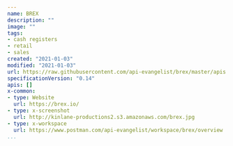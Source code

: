 ```yaml
---
name: BREX
description: ""
image: ""
tags:
- cash registers
- retail
- sales
created: "2021-01-03"
modified: "2021-01-03"
url: https://raw.githubusercontent.com/api-evangelist/brex/master/apis.json
specificationVersion: "0.14"
apis: []
x-common:
- type: Website
  url: https://brex.io/
- type: x-screenshot
  url: http://kinlane-productions2.s3.amazonaws.com/brex.jpg
- type: x-workspace
  url: https://www.postman.com/api-evangelist/workspace/brex/overview
...
```

